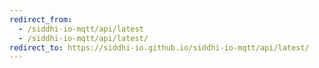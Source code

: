 ```yaml
---
redirect_from:
  - /siddhi-io-mqtt/api/latest
  - /siddhi-io-mqtt/api/latest/
redirect_to: https://siddhi-io.github.io/siddhi-io-mqtt/api/latest/
---
```

